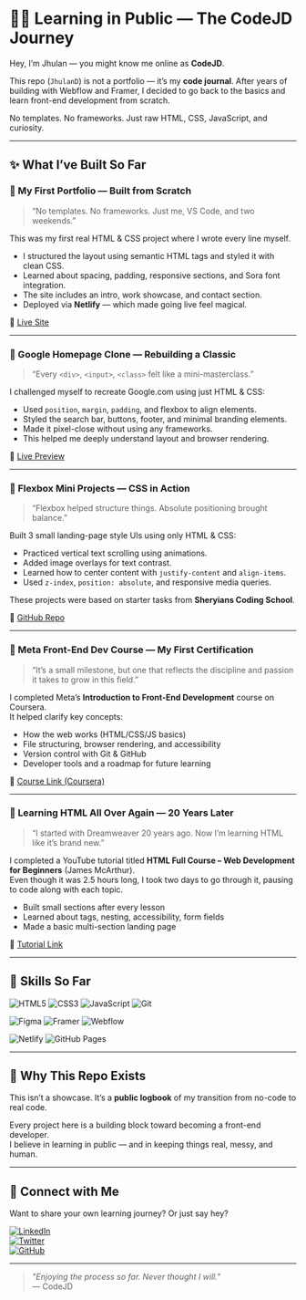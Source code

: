 # 👨‍💻 Learning in Public — The CodeJD Journey

Hey, I’m Jhulan — you might know me online as **CodeJD**.

This repo (`JhulanD`) is not a portfolio — it’s my **code journal**. After years of building with Webflow and Framer, I decided to go back to the basics and learn front-end development from scratch.

No templates. No frameworks. Just raw HTML, CSS, JavaScript, and curiosity.

---

## ✨ What I’ve Built So Far

### 🧱 My First Portfolio — Built from Scratch  
> “No templates. No frameworks. Just me, VS Code, and two weekends.”

This was my first real HTML & CSS project where I wrote every line myself.  
- I structured the layout using semantic HTML tags and styled it with clean CSS.  
- Learned about spacing, padding, responsive sections, and Sora font integration.  
- The site includes an intro, work showcase, and contact section.  
- Deployed via **Netlify** — which made going live feel magical.

🔗 [Live Site](https://lnkd.in/dEmpDgVq)

---

### 🧪 Google Homepage Clone — Rebuilding a Classic  
> “Every `<div>`, `<input>`, `<class>` felt like a mini-masterclass.”

I challenged myself to recreate Google.com using just HTML & CSS:  
- Used `position`, `margin`, `padding`, and flexbox to align elements.  
- Styled the search bar, buttons, footer, and minimal branding elements.  
- Made it pixel-close without using any frameworks.  
- This helped me deeply understand layout and browser rendering.

🔗 [Live Preview](https://lnkd.in/gw_2ACkN)

---

### 🎯 Flexbox Mini Projects — CSS in Action  
> “Flexbox helped structure things. Absolute positioning brought balance.”

Built 3 small landing-page style UIs using only HTML & CSS:  
- Practiced vertical text scrolling using animations.  
- Added image overlays for text contrast.  
- Learned how to center content with `justify-content` and `align-items`.  
- Used `z-index`, `position: absolute`, and responsive media queries.

These projects were based on starter tasks from **Sheryians Coding School**.

🔗 [GitHub Repo](https://lnkd.in/gVraU9dq)

---

### 📘 Meta Front-End Dev Course — My First Certification  
> “It’s a small milestone, but one that reflects the discipline and passion it takes to grow in this field.”

I completed Meta’s **Introduction to Front-End Development** course on Coursera.  
It helped clarify key concepts:
- How the web works (HTML/CSS/JS basics)
- File structuring, browser rendering, and accessibility
- Version control with Git & GitHub
- Developer tools and a roadmap for future learning

📜 [Course Link (Coursera)](https://www.coursera.org/learn/introduction-to-front-end-development)

---

### 🧰 Learning HTML All Over Again — 20 Years Later  
> “I started with Dreamweaver 20 years ago. Now I’m learning HTML like it’s brand new.”

I completed a YouTube tutorial titled **HTML Full Course – Web Development for Beginners** (James McArthur).  
Even though it was 2.5 hours long, I took two days to go through it, pausing to code along with each topic.

- Built small sections after every lesson
- Learned about tags, nesting, accessibility, form fields
- Made a basic multi-section landing page

🔗 [Tutorial Link](https://lnkd.in/gNBcp4qB)

---

## 🧰 Skills So Far

![HTML5](https://img.shields.io/badge/HTML-E34F26?style=for-the-badge&logo=html5&logoColor=white)
![CSS3](https://img.shields.io/badge/CSS-1572B6?style=for-the-badge&logo=css3&logoColor=white)
![JavaScript](https://img.shields.io/badge/JavaScript-F7DF1E?style=for-the-badge&logo=javascript&logoColor=black)
![Git](https://img.shields.io/badge/Git-F05032?style=for-the-badge&logo=git&logoColor=white)

![Figma](https://img.shields.io/badge/Figma-F24E1E?style=for-the-badge&logo=figma&logoColor=white)
![Framer](https://img.shields.io/badge/Framer-0055FF?style=for-the-badge&logo=framer&logoColor=white)
![Webflow](https://img.shields.io/badge/Webflow-4353FF?style=for-the-badge&logo=webflow&logoColor=white)

![Netlify](https://img.shields.io/badge/Netlify-00C7B7?style=for-the-badge&logo=netlify&logoColor=white)
![GitHub Pages](https://img.shields.io/badge/GitHub_Pages-222222?style=for-the-badge&logo=github&logoColor=white)

---

## 💬 Why This Repo Exists

This isn’t a showcase. It’s a **public logbook** of my transition from no-code to real code.

Every project here is a building block toward becoming a front-end developer.  
I believe in learning in public — and in keeping things real, messy, and human.

---

## 🤝 Connect with Me

Want to share your own learning journey? Or just say hey?

[![LinkedIn](https://img.shields.io/badge/LinkedIn-@jhulandey-blue?style=for-the-badge&logo=linkedin&logoColor=white)](https://linkedin.com/in/jhulandey)  
[![Twitter](https://img.shields.io/badge/Twitter-@jhulandey-1DA1F2?style=for-the-badge&logo=twitter&logoColor=white)](https://twitter.com/jhulandey)  
[![GitHub](https://img.shields.io/badge/GitHub-CodeJD-181717?style=for-the-badge&logo=github&logoColor=white)](https://github.com/JhulanD)

---

> _"Enjoying the process so far. Never thought I will."_  
— CodeJD
